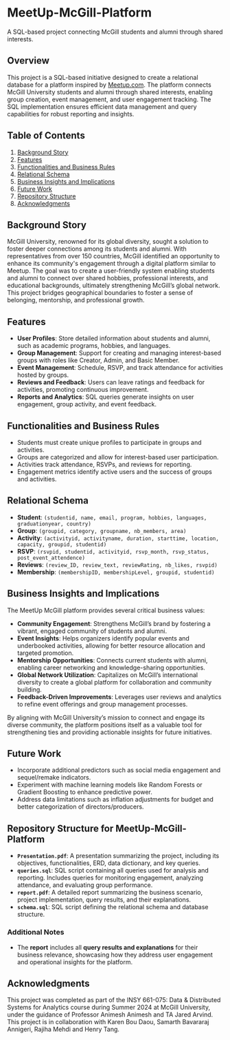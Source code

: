 # MeetUp-McGill-Platform
A SQL-based project connecting McGill students and alumni through shared interests.

## Overview

This project is a SQL-based initiative designed to create a relational database for a platform inspired by [Meetup.com](https://www.meetup.com/). The platform connects McGill University students and alumni through shared interests, enabling group creation, event management, and user engagement tracking. The SQL implementation ensures efficient data management and query capabilities for robust reporting and insights.

## Table of Contents

1. [Background Story](#background-story)  
2. [Features](#features)  
3. [Functionalities and Business Rules](#functionalities-and-business-rules)  
4. [Relational Schema](#relational-schema)  
5. [Business Insights and Implications](#business-insights-and-implications)  
6. [Future Work](#future-work)  
7. [Repository Structure](#repository-structure-for-meetup-mcgill-platform)  
8. [Acknowledgments](#acknowledgments)  


## Background Story

McGill University, renowned for its global diversity, sought a solution to foster deeper connections among its students and alumni. With representatives from over 150 countries, McGill identified an opportunity to enhance its community's engagement through a digital platform similar to Meetup. The goal was to create a user-friendly system enabling students and alumni to connect over shared hobbies, professional interests, and educational backgrounds, ultimately strengthening McGill’s global network. This project bridges geographical boundaries to foster a sense of belonging, mentorship, and professional growth.

## Features

- **User Profiles**: Store detailed information about students and alumni, such as academic programs, hobbies, and languages.
- **Group Management**: Support for creating and managing interest-based groups with roles like Creator, Admin, and Basic Member.
- **Event Management**: Schedule, RSVP, and track attendance for activities hosted by groups.
- **Reviews and Feedback**: Users can leave ratings and feedback for activities, promoting continuous improvement.
- **Reports and Analytics**: SQL queries generate insights on user engagement, group activity, and event feedback.

## Functionalities and Business Rules

- Students must create unique profiles to participate in groups and activities.
- Groups are categorized and allow for interest-based user participation.
- Activities track attendance, RSVPs, and reviews for reporting.
- Engagement metrics identify active users and the success of groups and activities.

## Relational Schema

- **Student**: `(studentid, name, email, program, hobbies, languages, graduationyear, country)`
- **Group**: `(groupid, category, groupname, nb_members, area)`
- **Activity**: `(activityid, activityname, duration, starttime, location, capacity, groupid, studentid)`
- **RSVP**: `(rsvpid, studentid, activityid, rsvp_month, rsvp_status, post_event_attendence)`
- **Reviews**: `(review_ID, review_text, reviewRating, nb_likes, rsvpid)`
- **Membership**: `(membershipID, membershipLevel, groupid, studentid)`

## Business Insights and Implications

The MeetUp McGill platform provides several critical business values:

- **Community Engagement**: Strengthens McGill’s brand by fostering a vibrant, engaged community of students and alumni.
- **Event Insights**: Helps organizers identify popular events and underbooked activities, allowing for better resource allocation and targeted promotion.
- **Mentorship Opportunities**: Connects current students with alumni, enabling career networking and knowledge-sharing opportunities.
- **Global Network Utilization**: Capitalizes on McGill’s international diversity to create a global platform for collaboration and community building.
- **Feedback-Driven Improvements**: Leverages user reviews and analytics to refine event offerings and group management processes.

By aligning with McGill University’s mission to connect and engage its diverse community, the platform positions itself as a valuable tool for strengthening ties and providing actionable insights for future initiatives.

## Future Work

- Incorporate additional predictors such as social media engagement and sequel/remake indicators.
- Experiment with machine learning models like Random Forests or Gradient Boosting to enhance predictive power.
- Address data limitations such as inflation adjustments for budget and better categorization of directors/producers.

## Repository Structure for MeetUp-McGill-Platform

- **`Presentation.pdf`**: A presentation summarizing the project, including its objectives, functionalities, ERD, data dictionary, and key queries.
- **`queries.sql`**: SQL script containing all queries used for analysis and reporting. Includes queries for monitoring engagement, analyzing attendance, and evaluating group performance.
- **`report.pdf`**: A detailed report summarizing the business scenario, project implementation, query results, and their explanations.
- **`schema.sql`**: SQL script defining the relational schema and database structure.

### Additional Notes
- The **report** includes all **query results and explanations** for their business relevance, showcasing how they address user engagement and operational insights for the platform.


## Acknowledgments

This project was completed as part of the INSY 661-075: Data & Distributed Systems for Analytics course during Summer 2024 at McGill University, under the guidance of Professor Animesh Animesh and TA Jared Arvind. This project is in collaboration with Karen Bou Daou, Samarth Bavararaj Annigeri, Rajiha Mehdi and Henry Tang.
